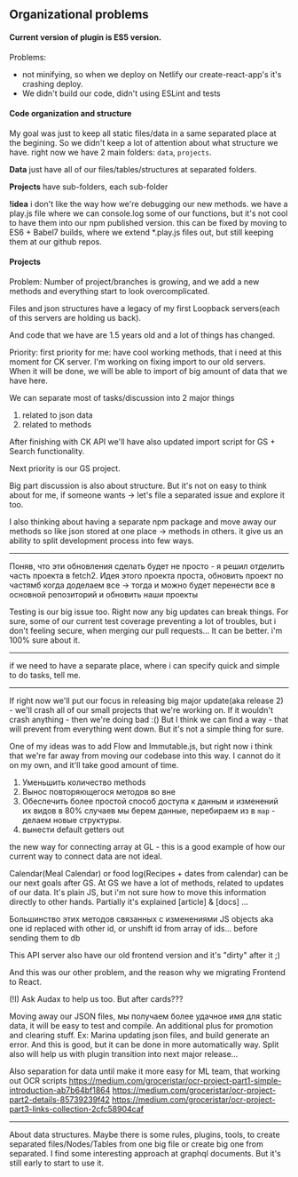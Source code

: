 ## Organizational problems

#### Current version of plugin is ES5 version.
Problems:
- not minifying, so when we deploy on Netlify our create-react-app's it's crashing deploy.
- We didn't build our code, didn't using ESLint and tests

#### Code organization and structure
My goal was just to keep all static files/data in a same separated place at the begining.
So we didn't keep a lot of attention about what structure we have.
right now we have 2 main folders: `data`, `projects`.

**Data**  just have all of our files/tables/structures at separated folders.

**Projects**  have sub-folders, each sub-folder

**!idea** i don't like the way how we're debugging our new methods. we have a play.js file where we can console.log some of our functions, but it's not cool to have them into our npm published version.
this can be fixed by moving to ES6 + Babel7 builds, where we extend \*.play.js files out, but still keeping them at our github repos.

#### Projects
Problem: Number of project/branches is growing, and we add a new methods and everything start to look overcomplicated.

Files and json structures have a legacy of my first Loopback servers(each of this servers are holding us back).

And code that we have are 1.5 years old and a lot of things has changed.

Priority: first priority for me: have cool working methods, that i need at this moment for CK server. I'm working on fixing import to our old servers.
When it will be done, we will be able to import of big amount of data that we have here.

We can separate most of tasks/discussion into 2 major things
1) related to json data
2) related to methods

After finishing with CK API we'll have also updated import script for GS + Search functionality.

Next priority is our GS project.

Big part discussion is also about structure. But it's not on easy to think about for me, if someone wants -> let's file a separated issue and explore it too.


I also thinking about having a separate npm package and move away our methods so like json stored at one place -> methods in others.
it give us an ability to split development process into few ways.

---

Поняв, что эти обновления сделать будет не просто - я решил отделить часть проекта в fetch2. Идея этого проекта проста, обновить проект по частямб когда доделаем все -> тогда и можно будет перенести все в основной репозиторий и обновить наши проекты


Testing is our big issue too. Right now any big updates can break things. For sure, some of our current test coverage preventing a lot of troubles, but i don't feeling secure, when merging our pull requests...
It can be better. i'm 100% sure about it.

-----

if we need to have a separate place, where i can specify quick and simple to do tasks, tell me.

---

If right now we'll put our focus in releasing big major update(aka release 2) - we'll crash all of our small projects that we're working on.
If it wouldn't crash anything - then we're doing bad :()
But I think we can find a way - that will prevent from everything went down.
But it's not a simple thing for sure.

One of my ideas was to add Flow and Immutable.js, but right now i think that we're far away from moving our codebase into this way. I cannot do it on my own, and it'll take good amount of time.


1) Уменьшить количество methods
2) Вынос повторяющегося методов во вне
3) Обеспечить более простой способ доступа к данным и изменений их видов в 80% случаев мы берем данные, перебираем из в `map` - делаем новые структуры.
4) вынести default getters out

the new way for connecting array at GL - this is a good example of how our current way to connect data are not ideal.


Calendar(Meal Calendar) or food log(Recipes + dates from calendar) can be our next goals after GS.
At GS we have a lot of methods, related to updates of our data. It's plain JS, but i'm not sure how to move this information directly to other hands. Partially it's explained [article] & [docs] ...

Большинство этих методов связанных с изменениями JS objects aka one id replaced with other id, or unshift id from array of ids...
before sending them to db

This API server also have our old frontend version and it's "dirty" after it ;)

And this was our other problem, and the reason why we migrating Frontend to React.

(!I) Ask Audax to help us too. But after cards???

Moving away our JSON files, мы получаем более удачное имя для static data, it will
be easy to test and compile. An additional plus for promotion and clearing stuff.
Ex: Marina updating json files, and build generate an error. And this is good, but it can be done in more automatically way. Split also will help us with plugin transition into next major release...

Also separation for data until make it more easy for ML team, that working out OCR
scripts
https://medium.com/groceristar/ocr-project-part1-simple-introduction-ab7b64bf1864
https://medium.com/groceristar/ocr-project-part2-details-85739239f42
https://medium.com/groceristar/ocr-project-part3-links-collection-2cfc58904caf


---

About data structures.
Maybe there is some rules, plugins, tools, to create separated files/Nodes/Tables from one big file or create big one from separated. I find some interesting approach at graphql documents. But it's still early to start to use it.
